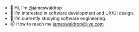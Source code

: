 - 👋 Hi, I’m @jameswaldrop
- 👀 I’m interested in software development and UX/UI design.
- 🌱 I’m currently studying software engineering.
- 📫 How to reach me jameswaldrop@live.com

<!---
jameswaldrop/jameswaldrop is a ✨ special ✨ repository because its `README.md` (this file) appears on your GitHub profile.
You can click the Preview link to take a look at your changes.
--->
